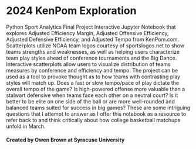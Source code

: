 # 2024 KenPom Exploration
 Python Sport Analytics Final Project
 Interactive Jupyter Notebook that explores Adjusted Efficiency Margin, Adjusted Offensive Efficiency, Adjusted Defensive Efficiency, and Adjusted Tempo from KenPom.com. Scatterplots utilize NCAA team logos courtesy of sportslogos.net to show teams strengths and weaknesses, as well as helping users characterize team play styles ahead of conference tournaments and the Big Dance. Interactive scatterplots allow users to visualize distribution of teams measures by conference and efficiency and tempo. The project can be used as a tool to provoke thought as to how teams with contrasting play styles will match up. Does a fast or slow tempo/pace of play dictate the overall tempo of the game? Is high-powered offense more valuable than a stalwart defensive when teams face each other on a neutral court? Is it better to be elite on one side of the ball or are more well-rounded and balanced teams suited for success in big games? These are some intriguing questions that I attempt to answer as I offer this notebook as a resource to refer back to and think critically about how college basketball matchups unfold in March.
 
#### Created by Owen Brown at Syracuse University
